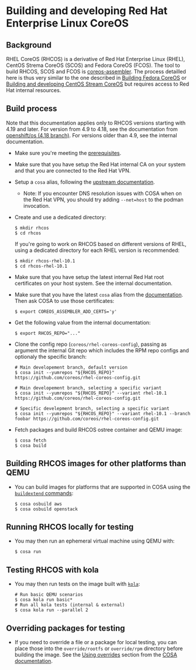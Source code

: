 # Building and developing Red Hat Enterprise Linux CoreOS

## Background

RHEL CoreOS (RHCOS) is a derivative of Red Hat Enterprise Linux (RHEL), CentOS
Strema CoreOS (SCOS) and Fedora CoreOS (FCOS). The tool to build RHCOS, SCOS
and FCOS is [coreos-assembler]. The process detailled here is thus very similar
to the one described in [Building Fedora CoreOS] or [Building and developing
CentOS Stream CoreOS](development-scos.md) but requires access to Red Hat
internal resources.

## Build process

Note that this documentation applies only to RHCOS versions starting with 4.19
and later. For version from 4.9 to 4.18, see the documentation from
[openshift/os (4.18 branch)](https://github.com/openshift/os/blob/release-4.18/docs/development-rhcos.md).
For versions older than 4.9, see the internal documentation.

- Make sure you're meeting the [prerequisites].

- Make sure that you have setup the Red Hat internal CA on your system and that
  you are connected to the Red Hat VPN.

- Setup a `cosa` alias, following the [upstream documentation][cosa-alias].
  - Note: If you encounter DNS resolution issues with COSA when on the Red Hat
    VPN, you should try adding `--net=host` to the podman invocation.

- Create and use a dedicated directory:
  ```
  $ mkdir rhcos
  $ cd rhcos
  ```
  If you're going to work on RHCOS based on different versions of RHEL, using a
  dedicated directory for each RHEL version is recommended:
  ```
  $ mkdir rhcos-rhel-10.1
  $ cd rhcos-rhel-10.1
  ```

- Make sure that you have setup the latest internal Red Hat root certificates
  on your host system. See the internal documentation.

- Make sure that you have the latest `cosa` alias from the
  [documentation][cosa-alias]. Then ask COSA to use those certificates:
  ```
  $ export COREOS_ASSEMBLER_ADD_CERTS='y'
  ```

- Get the following value from the internal documentation:
  ```
  $ export RHCOS_REPO="..."
  ```

- Clone the config repo (`coreos/rhel-coreos-config`), passing as argument the
  internal Git repo which includes the RPM repo configs and optionaly the
  specific branch:
  ```
  # Main developement branch, default version
  $ cosa init --yumrepos "${RHCOS_REPO}" https://github.com/coreos/rhel-coreos-config.git

  # Main developement branch, selecting a specific variant
  $ cosa init --yumrepos "${RHCOS_REPO}" --variant rhel-10.1 https://github.com/coreos/rhel-coreos-config.git

  # Specific develepment branch, selecting a specific variant
  $ cosa init --yumrepos "${RHCOS_REPO}" --variant rhel-10.1 --branch foobar https://github.com/coreos/rhel-coreos-config.git
  ```

- Fetch packages and build RHCOS ostree container and QEMU image:
  ```
  $ cosa fetch
  $ cosa build
  ```

## Building RHCOS images for other platforms than QEMU

- You can build images for platforms that are supported in COSA using the
  [`buildextend` commands][buildextend]:
  ```
  $ cosa osbuild aws
  $ cosa osbuild openstack
  ```

## Running RHCOS locally for testing

- You may then run an ephemeral virtual machine using QEMU with:
  ```
  $ cosa run
  ```

## Testing RHCOS with kola

- You may then run tests on the image built with [`kola`][kola]:
  ```
  # Run basic QEMU scenarios
  $ cosa kola run basic*
  # Run all kola tests (internal & external)
  $ cosa kola run --parallel 2
  ```

## Overriding packages for testing

- If you need to override a file or a package for local testing, you can place
  those into the `override/rootfs` or `override/rpm` directory before building
  the image. See the [Using overrides] section from the [COSA
  documentation][coreos-assembler].

[coreos-assembler]: https://github.com/coreos/coreos-assembler/
[Building Fedora CoreOS]: https://coreos.github.io/coreos-assembler/building-fcos/
[prerequisites]: https://coreos.github.io/coreos-assembler/building-fcos/#getting-started---prerequisites
[cosa-alias]: https://coreos.github.io/coreos-assembler/building-fcos/#define-a-bash-alias-to-run-cosa
[buildextend]: https://coreos.github.io/coreos-assembler/cosa/#buildextend-commands
[kola]: https://coreos.github.io/coreos-assembler/kola/
[Using overrides]: https://coreos.github.io/coreos-assembler/working/#using-overrides
